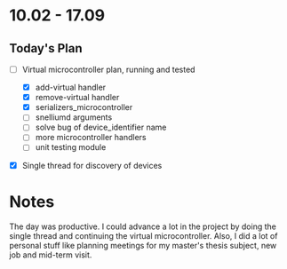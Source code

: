 # 10.02 - 17.09

## Today's Plan

- [ ] Virtual microcontroller plan, running and tested
	- [x] add-virtual handler
	- [x] remove-virtual handler
	- [x] serializers_microcontroller
	- [ ] snelliumd arguments
	- [ ] solve bug of device_identifier name
	- [ ] more microcontroller handlers
	- [ ] unit testing module
- [x] Single thread for discovery of devices


# Notes

The day was productive. I could advance a lot in the project by doing the single thread and continuing the virtual microcontroller. Also, I did a lot of personal stuff like planning meetings for my master's thesis subject, new job and mid-term visit.